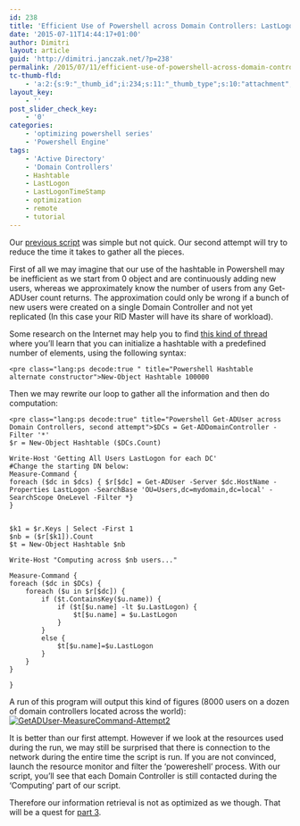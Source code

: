 ```yaml
---
id: 238
title: 'Efficient Use of Powershell across Domain Controllers: LastLogon Part 2'
date: '2015-07-11T14:44:17+01:00'
author: Dimitri
layout: article
guid: 'http://dimitri.janczak.net/?p=238'
permalink: /2015/07/11/efficient-use-of-powershell-across-domain-controllers-lastlogon-part-2/
tc-thumb-fld:
    - 'a:2:{s:9:"_thumb_id";i:234;s:11:"_thumb_type";s:10:"attachment";}'
layout_key:
    - ''
post_slider_check_key:
    - '0'
categories:
    - 'optimizing powershell series'
    - 'Powershell Engine'
tags:
    - 'Active Directory'
    - 'Domain Controllers'
    - Hashtable
    - LastLogon
    - LastLogonTimeStamp
    - optimization
    - remote
    - tutorial
---
```


Our [previous script](http://dimitri.janczak.net/2015/07/09/efficient-use-of-powershell-across-domain-controllers-lastlogon-part-1/) was simple but not quick. Our second attempt will try to reduce the time it takes to gather all the pieces.

First of all we may imagine that our use of the hashtable in Powershell may be inefficient as we start from 0 object and are continuously adding new users, whereas we approximately know the number of users from any Get-ADUser count returns. The approximation could only be wrong if a bunch of new users were created on a single Domain Controller and not yet replicated (In this case your RID Master will have its share of workload).

Some research on the Internet may help you to find [this kind of thread](http://stackoverflow.com/questions/7523143/powershell-2-and-net-optimize-for-extremely-large-hash-tables) where you’ll learn that you can initialize a hashtable with a predefined number of elements, using the following syntax:

```
<pre class="lang:ps decode:true " title="Powershell Hashtable alternate constructor">New-Object Hashtable 100000
```

Then we may rewrite our loop to gather all the information and then do computation:

```
<pre class="lang:ps decode:true" title="Powershell Get-ADUser across Domain Controllers, second attempt">$DCs = Get-ADDomainController -Filter '*'
$r = New-Object Hashtable ($DCs.Count)

Write-Host 'Getting All Users LastLogon for each DC'
#Change the starting DN below:
Measure-Command {
foreach ($dc in $dcs) { $r[$dc] = Get-ADUser -Server $dc.HostName -Properties LastLogon -SearchBase 'OU=Users,dc=mydomain,dc=local' -SearchScope OneLevel -Filter *} 
}


$k1 = $r.Keys | Select -First 1
$nb = ($r[$k1]).Count
$t = New-Object Hashtable $nb

Write-Host "Computing across $nb users..."

Measure-Command {
foreach ($dc in $DCs) { 
	foreach ($u in $r[$dc]) {
		if ($t.ContainsKey($u.name)) {
			if ($t[$u.name] -lt $u.LastLogon) {
				$t[$u.name] = $u.LastLogon
			} 
		} 
		else { 
			$t[$u.name]=$u.LastLogon
		}
	} 
}

}
```

A run of this program will output this kind of figures (8000 users on a dozen of domain controllers located across the world):[![GetADUser-MeasureCommand-Attempt2](http://dimitri.janczak.net/wp-content/uploads/2015/07/GetADUser-MeasureCommand-Attempt2.png)](http://dimitri.janczak.net/wp-content/uploads/2015/07/GetADUser-MeasureCommand-Attempt2.png)

It is better than our first attempt. However if we look at the resources used during the run, we may still be surprised that there is connection to the network during the entire time the script is run. If you are not convinced, launch the resource monitor and filter the ‘powereshell’ process. With our script, you’ll see that each Domain Controller is still contacted during the ‘Computing’ part of our script.

Therefore our information retrieval is not as optimized as we though. That will be a quest for [part 3](http://dimitri.janczak.net/2015/07/14/efficient-use-of-powershell-across-domain-controllers-lastlogon-part-3/).